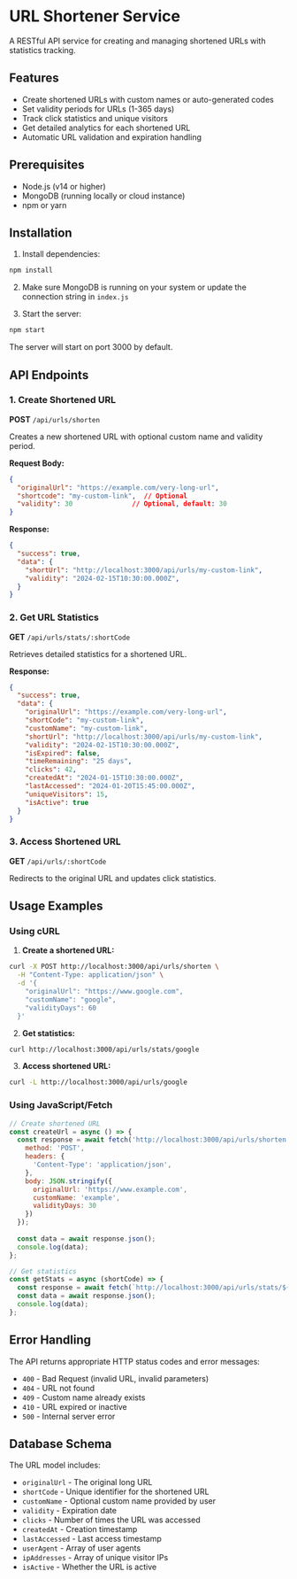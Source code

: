 # URL Shortener Service

A RESTful API service for creating and managing shortened URLs with statistics tracking.

## Features

- Create shortened URLs with custom names or auto-generated codes
- Set validity periods for URLs (1-365 days)
- Track click statistics and unique visitors
- Get detailed analytics for each shortened URL
- Automatic URL validation and expiration handling

## Prerequisites

- Node.js (v14 or higher)
- MongoDB (running locally or cloud instance)
- npm or yarn

## Installation

1. Install dependencies:
```bash
npm install
```

2. Make sure MongoDB is running on your system or update the connection string in `index.js`

3. Start the server:
```bash
npm start
```

The server will start on port 3000 by default.

## API Endpoints

### 1. Create Shortened URL
**POST** `/api/urls/shorten`

Creates a new shortened URL with optional custom name and validity period.

**Request Body:**
```json
{
  "originalUrl": "https://example.com/very-long-url",
  "shortcode": "my-custom-link",  // Optional
  "validity": 30               // Optional, default: 30
}
```

**Response:**
```json
{
  "success": true,
  "data": {
    "shortUrl": "http://localhost:3000/api/urls/my-custom-link",
    "validity": "2024-02-15T10:30:00.000Z",
  }
}
```

### 2. Get URL Statistics
**GET** `/api/urls/stats/:shortCode`

Retrieves detailed statistics for a shortened URL.

**Response:**
```json
{
  "success": true,
  "data": {
    "originalUrl": "https://example.com/very-long-url",
    "shortCode": "my-custom-link",
    "customName": "my-custom-link",
    "shortUrl": "http://localhost:3000/api/urls/my-custom-link",
    "validity": "2024-02-15T10:30:00.000Z",
    "isExpired": false,
    "timeRemaining": "25 days",
    "clicks": 42,
    "createdAt": "2024-01-15T10:30:00.000Z",
    "lastAccessed": "2024-01-20T15:45:00.000Z",
    "uniqueVisitors": 15,
    "isActive": true
  }
}
```

### 3. Access Shortened URL
**GET** `/api/urls/:shortCode`

Redirects to the original URL and updates click statistics.

## Usage Examples

### Using cURL

1. **Create a shortened URL:**
```bash
curl -X POST http://localhost:3000/api/urls/shorten \
  -H "Content-Type: application/json" \
  -d '{
    "originalUrl": "https://www.google.com",
    "customName": "google",
    "validityDays": 60
  }'
```

2. **Get statistics:**
```bash
curl http://localhost:3000/api/urls/stats/google
```

3. **Access shortened URL:**
```bash
curl -L http://localhost:3000/api/urls/google
```

### Using JavaScript/Fetch

```javascript
// Create shortened URL
const createUrl = async () => {
  const response = await fetch('http://localhost:3000/api/urls/shorten', {
    method: 'POST',
    headers: {
      'Content-Type': 'application/json',
    },
    body: JSON.stringify({
      originalUrl: 'https://www.example.com',
      customName: 'example',
      validityDays: 30
    })
  });
  
  const data = await response.json();
  console.log(data);
};

// Get statistics
const getStats = async (shortCode) => {
  const response = await fetch(`http://localhost:3000/api/urls/stats/${shortCode}`);
  const data = await response.json();
  console.log(data);
};
```

## Error Handling

The API returns appropriate HTTP status codes and error messages:

- `400` - Bad Request (invalid URL, invalid parameters)
- `404` - URL not found
- `409` - Custom name already exists
- `410` - URL expired or inactive
- `500` - Internal server error

## Database Schema

The URL model includes:
- `originalUrl` - The original long URL
- `shortCode` - Unique identifier for the shortened URL
- `customName` - Optional custom name provided by user
- `validity` - Expiration date
- `clicks` - Number of times the URL was accessed
- `createdAt` - Creation timestamp
- `lastAccessed` - Last access timestamp
- `userAgent` - Array of user agents
- `ipAddresses` - Array of unique visitor IPs
- `isActive` - Whether the URL is active
